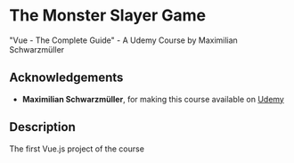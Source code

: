 # The Monster Slayer Game
 
 "Vue - The Complete Guide" - A Udemy Course by Maximilian Schwarzmüller
 ## Acknowledgements
 
- **Maximilian Schwarzmüller**, for making this course available on [Udemy](https://www.udemy.com/course/vuejs-2-the-complete-guide/)

## Description

The first Vue.js project of the course